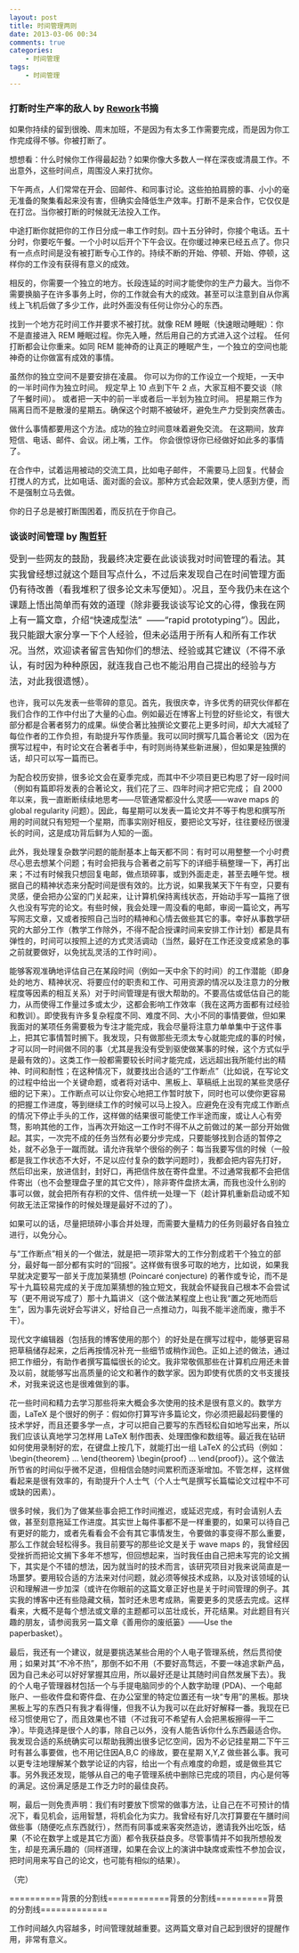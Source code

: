 ```yaml
---
layout: post
title: 时间管理两则
date: 2013-03-06 00:34
comments: true
categories: 
    - 时间管理
tags: 
    - 时间管理
---
```

<h3>打断时生产率的敌人 by <a href="http://book.douban.com/subject/5320866/">Rework</a>书摘</h3>
如果你持续的留到很晚、周末加班，不是因为有太多工作需要完成，而是因为你工作完成得不够。你被打断了。

想想看：什么时候你工作得最起劲？如果你像大多数人一样在深夜或清晨工作。不出意外，这些时间点，周围没人来打扰你。

下午两点，人们常常在开会、回邮件、和同事讨论。这些拍拍肩膀的事、小小的毫无准备的聚集看起来没有害，但确实会降低生产效率。打断不是来合作，它仅仅是在打岔。当你被打断的时候就无法投入工作。

中途打断你就把你的工作日分成一串工作时刻。四十五分钟时，你接个电话。五十分时，你要吃午餐。一个小时以后开个下午会议。在你缓过神来已经五点了。你只有一点点时间是没有被打断专心工作的。持续不断的开始、停顿、开始、停顿，这样你的工作没有获得有意义的成效。

相反的，你需要一个独立的地方。长段连延的时间才能使你的生产力最大。当你不需要换脑子在许多事务上时，你的工作就会有大的成效。甚至可以注意到自从你离线上飞机后做了多少工作，此时外面没有任何让你分心的东西。

找到一个地方花时间工作并要求不被打扰。就像 REM 睡眠（快速眼动睡眠）：你不是直接进入 REM 睡眠过程。你先入睡，然后用自己的方式进入这个过程。 任何打断都会让你重来。如同 REM 能神奇的让真正的睡眠产生，一个独立的空间也能神奇的让你做富有成效的事情。

虽然你的独立空间不是要安排在凌晨。 你可以为你的工作设立一个规矩，一天中的一半时间作为独立时间。 规定早上 10 点到下午 2 点，大家互相不要交谈（除了午餐时间）。 或者把一天中的前一半或者后一半划为独立时间。 把星期三作为隔离日而不是散漫的星期五。确保这个时期不被破坏，避免生产力受到突然袭击。

做什么事情都要用这个方法。成功的独立时间意味着避免交流。 在这期间，放弃短信、电话、邮件、会议。闭上嘴，工作。 你会很惊讶你已经做好如此多的事情了。

在合作中，试着运用被动的交流工具，比如电子邮件， 不需要马上回复。代替会打搅人的方式，比如电话、面对面的会议。那种方式会起效果，使人感到方便，而不是强制立马去做。

你的日子总是被打断围困着，而反抗在于你自己。
<h3><strong>谈谈时间管理 by <a href="http://www.global-sci.org/mc/issues/1/no4/pdf/40.pdf">陶哲轩</a></strong></h3>
<span style="line-height: 1.714285714; font-size: 1rem;">受到一些网友的鼓励，我最终决定要在此谈谈我对时间管理的看法。其实我曾经想过就这个题目写点什么，不过后来发现自己在时间管理方面仍有待改善（看我堆积了很多论文未写便知）。况且，至今我仍未在这个课题上悟出简单而有效的道理（除非要我谈谈写论文的心得，像我在网上有一篇文章，介绍“快速成型法”  ——“rapid prototyping”）。因此，我只能跟大家分享一下个人经验，但未必适用于所有人和所有工作状况。当然，欢迎读者留言告知你们的想法、经验或其它建议（不得不承认，有时因为种种原因，就连我自己也不能沿用自己提出的经验与方法，对此我很遗憾）。</span>

也许，我可以先发表一些零碎的意见。首先，我很庆幸，许多优秀的研究伙伴都在我们合作的工作中付出了大量的心血。例如最近在博客上刊登的好些论文，有很大部分都是合著者努力的成果。纵使合著比独撰论文要花上更多时间，却大大减轻了每位作者的工作负担，有助提升写作质量。我可以同时撰写几篇合著论文（因为在撰写过程中，有时论文在合著者手中，有时则尚待某些新进展），但如果是独撰的话，却只可以写一篇而已。

为配合校历安排，很多论文会在夏季完成，而其中不少项目更已构思了好一段时间（例如有篇即将发表的合著论文，我们花了三、四年时间才把它完成； 自 2000 年以来，我一直断断续续地思考——尽管通常都没什么灵感——wave maps 的 global regularity 问题）。因此，每星期可以发表一篇论文并不等于构思和撰写所用的时间就只有短短一个星期，而事实刚好相反，要把论文写好，往往要经历很漫长的时间，这是成功背后鲜为人知的一面。

此外，我处理复杂数学问题的能耐基本上每天都不同：有时可以用整整一个小时费尽心思去想某个问题；有时会把我与合著者之前写下的详细手稿整理一下，再打出来；不过有时候我只想回复电邮，做点琐碎事，或到外面走走，甚至去睡午觉。根据自己的精神状态来分配时间是很有效的。比方说，如果我某天下午有空，只要有灵感，便会把办公室的门关起来，让计算机保持离线状态，开始动手写一篇拖了很久也没有写完的论文。有些时候，我会处理一周没看的电邮，审阅一篇论文，再写写网志文章，又或者按照自己当时的精神和心情去做些其它的事。幸好从事数学研究的大部分工作（教学工作除外，不得不配合授课时间来安排工作计划）都是具有弹性的，时间可以按照上述的方式灵活调动（当然，最好在工作还没变成紧急的事之前就要做好，以免扰乱灵活的工作时间）。

能够客观准确地评估自己在某段时间（例如一天中余下的时间）的工作潜能（即身处的地方、精神状况、将要应付的职责和工作、可用资源的情况以及注意力的分散程度等因素的相互关系）对于时间管理是有很大帮助的。不要高估或低估自己的能力，从而使得工作量过多或太少，这都会影响工作效率（我在这两方面都有过经验和教训）。即使我有许多复杂程度不同、难度不同、大小不同的事情要做，但如果我面对的某项任务需要极为专注才能完成，我会尽量将注意力单单集中于这件事上，把其它事情暂时搁下。我发现，只有做那些无须太专心就能完成的事的时候，才可以同一时间做不同的事（尤其是我没有受到驱使做某事的时候，这个方式似乎是最有效的）。这类工作一般都需要较长时间才能完成，远远超出我所能付出的精神、时间和耐性；在这种情况下，就要找出合适的“工作断点”（比如说，在写论文的过程中给出一个关键命题，或者将对话中、黑板上、草稿纸上出现的某些灵感仔细的记下来）。工作断点可以让你安心地把工作暂时放下，同时也可以使你更容易的把握工作进度，等到继续工作的时候可以马上投入。应避免在没有完成工作断点的情况下停止手头的工作，这样做的结果很可能使工作半途而废，或让人心有旁骛，影响其他的工作，当再次开始这一工作时不得不从之前做过的某一部分开始做起。其实，一次完不成的任务当然有必要分步完成，只要能够找到合适的暂停之处，就不必急于一蹴而就。请允许我举个很俗的例子：每当我要写信的时候（一般都是我工作状态不大好，不足以应付复杂的数学问题时），我都会把内容先打好，然后印出来，放进信封，封好口，再把信件放在寄件盘里。不过通常我都不会把信件寄出（也不会整理盘子里的其它文件），除非寄件盘挤太满，而我也没什么别的事可以做，就会把所有存积的文件、信件统一处理一下（趁计算机重新启动或不知何故无法正常操作的时候处理是最好不过的了）。

如果可以的话，尽量把琐碎小事合并处理，而需要大量精力的任务则最好各自独立进行，以免分心。

与“工作断点”相关的一个做法，就是把一项非常大的工作分割成若干个独立的部分，最好每一部分都有实时的“回报”。这样做有很多可取的地方，比如说，如果我早就决定要写一部关于庞加莱猜想 (Poincaré conjecture) 的著作或专论，而不是写十九篇较易完成的关于庞加莱猜想的独立短文，我就会怀疑我自己根本不会尝试写（更不用说写成了）那十九篇讲义（这个做法某程度上也让我“置之死地而后生”，因为事先说好会写讲义，好给自己一点推动力，叫我不能半途而废，撒手不干）。

现代文字编辑器（包括我的博客使用的那个）的好处是在撰写过程中，能够更容易把草稿储存起来，之后再按情况补充一些细节或稍作润色。正如上述的做法，通过把工作细分，有助作者撰写篇幅很长的论文。我非常敬佩那些在计算机应用还未普及以前，就能够写出高质量的论文和著作的数学家。因为即使有优质的文书支援技术，对我来说这也是很难做到的事。

花一些时间和精力去学习那些将来大概会多次使用的技术是很有意义的。数学方面，LaTeX 是个很好的例子：假如你打算写许多篇论文，你必须把最起码要懂的技术学好，而且还要多学一点，才可以把自己要写的东西轻松自如地写出来，所以我们应该认真地学习怎样用 LaTeX 制作图表、处理图像和数组等。最近我在钻研如何使用录制好的宏，在键盘上按几下，就能打出一组 LaTeX 的公式码（例如： \begin{theorem} … \end{theorem} \begin{proof} … \end{proof}）。这个做法所节省的时间似乎微不足道，但相信会随时间累积而逐渐增加。不管怎样，这样做看起来是很有效率的，有助提升个人士气（个人士气是撰写长篇幅论文过程中不可或缺的因素）。

很多时候，我们为了做某些事会把工作时间推迟，或延迟完成，有时会请别人去做，甚至刻意拖延工作进度。其实世上每件事都不是一样重要的，如果可以待自己有更好的能力，或者先看看会不会有其它事情发生，令要做的事变得不那么重要，那么工作就会轻松得多。我目前要写的那些论文是关于 wave maps 的，我曾经因受挫折而把论文搁下多年不想写，但回想起来，当时我任由自己把未写完的论文搁下，其实是个不错的想法，因为就当时的技术而言，该研究项目对我来说简直是一场噩梦。要用较合适的方法来对付问题，就必须等候技术成熟，以及对该领域的认识和理解进一步加深（或许在你眼前的这篇文章正好也是关于时间管理的例子。其实我的博客中还有些隐藏文稿，暂时还未思考成熟，需要更多的灵感去完成。这样看来，大概不是每个想法或文章的主题都可以茁壮成长，开花结果。对此题目有兴趣的朋友，请参阅我另一篇文章《善用你的废纸篓》——Use the paperbasket）。

最后，我还有一个建议，就是要挑选某些合用的个人电子管理系统，然后贯彻使用；如果对其“不冷不热”，那倒不如不用（不要好高骛远，不要一味追求新产品，因为自己未必可以好好掌握其应用，所以最好还是让其随时间自然发展下去）。我的个人电子管理器材包括一个与手提电脑同步的个人数字助理 (PDA)、一个电邮账户、一些收件盘和寄件盘、在办公室里的特定位置还有一块“专用”的黑板。那块黑板上写的东西只有我才看得懂，但我不认为我可以在此好好解释一番。我现在已经习惯使用它了，而且效果也不错（不过我可不希望有人会把黑板擦得一干二净）。毕竟选择是很个人的事，除自己以外，没有人能告诉你什么东西最适合你。我发现合适的系统确实可以帮助我腾出很多记忆空间，因为不必记挂星期二下午三时有甚么事要做，也不用记住因A,B,C 的缘故，要在星期 X,Y,Z 做些甚么事。我可以更专注地理解某个数学论证的内容，给出一个有点难度的命题，或是做些其它事。另外我还发现，能够从自己的电子管理系统中删除已完成的项目，内心是何等的满足。这份满足感是工作乏力时的最佳良药。

啊，最后一则免责声明：我们有时要放下惯常的做事方法，让自己在不可预计的情况下，看见机会，运用智慧，将机会化为实力。我曾经有好几次打算要在午膳时间做些事（随便吃点东西就行），然而有同事或来客突然造访，邀请我外出吃饭，结果（不论在数学上或是其它方面）都令我获益良多。尽管事情并不如我所想般发生，却是充满乐趣的（同样道理，如果在会议上的演讲中缺席或索性不参加会议，把时间用来写自己的论文，也可能有相似的结果）。

（完）

==========背景的分割线============背景的分割线==========背景的分割线=============

工作时间越久内容越多，时间管理就越重要。这两篇文章对自己起到很好的提醒作用，非常有意义。
